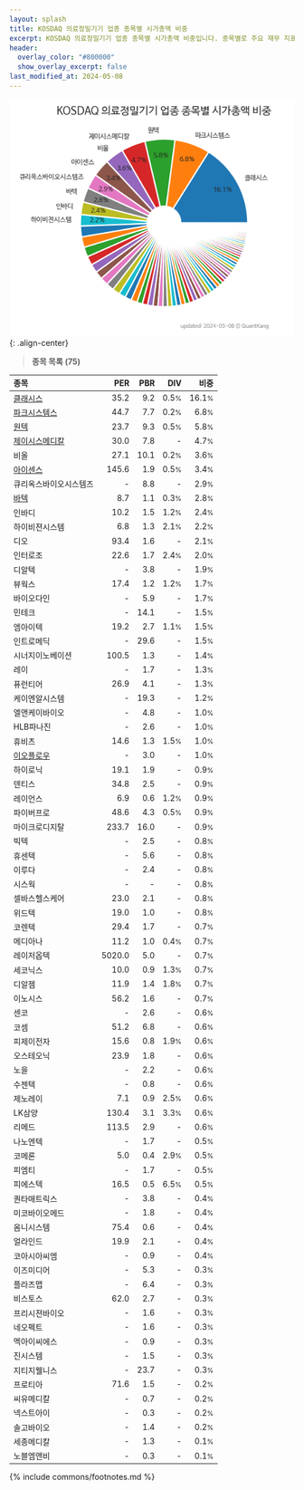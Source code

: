 ```yaml
---
layout: splash
title: KOSDAQ 의료정밀기기 업종 종목별 시가총액 비중
excerpt: KOSDAQ 의료정밀기기 업종 종목별 시가총액 비중입니다. 종목별로 주요 재무 지표를 함께 표시합니다.
header:
  overlay_color: "#800000"
  show_overlay_excerpt: false
last_modified_at: 2024-05-08
---
```



![KOSDAQ 의료정밀기기 업종 종목별 시가총액 비중](/stats/sector/images/kosdaq_업종_의료정밀기기_종목.png){: .align-center}


> **종목 목록 (75)**<a id="list"></a>

| **종목** | **PER** | **PBR** | **DIV** | **비중** |
| :------- | ------: | ------: | ------: | -------: |
| [클래시스](/214150/) | 35.2 | 9.2 | 0.5<small>%</small> | 16.1<small>%</small> |
| [파크시스템스](/140860/) | 44.7 | 7.7 | 0.2<small>%</small> | 6.8<small>%</small> |
| [원텍](/336570/) | 23.7 | 9.3 | 0.5<small>%</small> | 5.8<small>%</small> |
| [제이시스메디칼](/287410/) | 30.0 | 7.8 | - | 4.7<small>%</small> |
| 비올 | 27.1 | 10.1 | 0.2<small>%</small> | 3.6<small>%</small> |
| [아이센스](/099190/) | 145.6 | 1.9 | 0.5<small>%</small> | 3.4<small>%</small> |
| 큐리옥스바이오시스템즈 | - | 8.8 | - | 2.9<small>%</small> |
| [바텍](/043150/) | 8.7 | 1.1 | 0.3<small>%</small> | 2.8<small>%</small> |
| 인바디 | 10.2 | 1.5 | 1.2<small>%</small> | 2.4<small>%</small> |
| 하이비젼시스템 | 6.8 | 1.3 | 2.1<small>%</small> | 2.2<small>%</small> |
| 디오 | 93.4 | 1.6 | - | 2.1<small>%</small> |
| 인터로조 | 22.6 | 1.7 | 2.4<small>%</small> | 2.0<small>%</small> |
| 디알텍 | - | 3.8 | - | 1.9<small>%</small> |
| 뷰웍스 | 17.4 | 1.2 | 1.2<small>%</small> | 1.7<small>%</small> |
| 바이오다인 | - | 5.9 | - | 1.7<small>%</small> |
| 민테크 | - | 14.1 | - | 1.5<small>%</small> |
| 엠아이텍 | 19.2 | 2.7 | 1.1<small>%</small> | 1.5<small>%</small> |
| 인트로메딕 | - | 29.6 | - | 1.5<small>%</small> |
| 시너지이노베이션 | 100.5 | 1.3 | - | 1.4<small>%</small> |
| 레이 | - | 1.7 | - | 1.3<small>%</small> |
| 퓨런티어 | 26.9 | 4.1 | - | 1.3<small>%</small> |
| 케이엔알시스템 | - | 19.3 | - | 1.2<small>%</small> |
| 엘앤케이바이오 | - | 4.8 | - | 1.0<small>%</small> |
| HLB파나진 | - | 2.6 | - | 1.0<small>%</small> |
| 휴비츠 | 14.6 | 1.3 | 1.5<small>%</small> | 1.0<small>%</small> |
| [이오플로우](/294090/) | - | 3.0 | - | 1.0<small>%</small> |
| 하이로닉 | 19.1 | 1.9 | - | 0.9<small>%</small> |
| 덴티스 | 34.8 | 2.5 | - | 0.9<small>%</small> |
| 레이언스 | 6.9 | 0.6 | 1.2<small>%</small> | 0.9<small>%</small> |
| 파이버프로 | 48.6 | 4.3 | 0.5<small>%</small> | 0.9<small>%</small> |
| 마이크로디지탈 | 233.7 | 16.0 | - | 0.9<small>%</small> |
| 빅텍 | - | 2.5 | - | 0.8<small>%</small> |
| 휴센텍 | - | 5.6 | - | 0.8<small>%</small> |
| 이루다 | - | 2.4 | - | 0.8<small>%</small> |
| 시스웍 | - | - | - | 0.8<small>%</small> |
| 셀바스헬스케어 | 23.0 | 2.1 | - | 0.8<small>%</small> |
| 위드텍 | 19.0 | 1.0 | - | 0.8<small>%</small> |
| 코렌텍 | 29.4 | 1.7 | - | 0.7<small>%</small> |
| 메디아나 | 11.2 | 1.0 | 0.4<small>%</small> | 0.7<small>%</small> |
| 레이저옵텍 | 5020.0 | 5.0 | - | 0.7<small>%</small> |
| 세코닉스 | 10.0 | 0.9 | 1.3<small>%</small> | 0.7<small>%</small> |
| 디알젬 | 11.9 | 1.4 | 1.8<small>%</small> | 0.7<small>%</small> |
| 이노시스 | 56.2 | 1.6 | - | 0.7<small>%</small> |
| 센코 | - | 2.6 | - | 0.6<small>%</small> |
| 코셈 | 51.2 | 6.8 | - | 0.6<small>%</small> |
| 피제이전자 | 15.6 | 0.8 | 1.9<small>%</small> | 0.6<small>%</small> |
| 오스테오닉 | 23.9 | 1.8 | - | 0.6<small>%</small> |
| 노을 | - | 2.2 | - | 0.6<small>%</small> |
| 수젠텍 | - | 0.8 | - | 0.6<small>%</small> |
| 제노레이 | 7.1 | 0.9 | 2.5<small>%</small> | 0.6<small>%</small> |
| LK삼양 | 130.4 | 3.1 | 3.3<small>%</small> | 0.6<small>%</small> |
| 리메드 | 113.5 | 2.9 | - | 0.6<small>%</small> |
| 나노엔텍 | - | 1.7 | - | 0.5<small>%</small> |
| 코메론 | 5.0 | 0.4 | 2.9<small>%</small> | 0.5<small>%</small> |
| 피엠티 | - | 1.7 | - | 0.5<small>%</small> |
| 피에스텍 | 16.5 | 0.5 | 6.5<small>%</small> | 0.5<small>%</small> |
| 퀀타매트릭스 | - | 3.8 | - | 0.4<small>%</small> |
| 미코바이오메드 | - | 1.8 | - | 0.4<small>%</small> |
| 옴니시스템 | 75.4 | 0.6 | - | 0.4<small>%</small> |
| 얼라인드 | 19.9 | 2.1 | - | 0.4<small>%</small> |
| 코아시아씨엠 | - | 0.9 | - | 0.4<small>%</small> |
| 이즈미디어 | - | 5.3 | - | 0.3<small>%</small> |
| 플라즈맵 | - | 6.4 | - | 0.3<small>%</small> |
| 비스토스 | 62.0 | 2.7 | - | 0.3<small>%</small> |
| 프리시젼바이오 | - | 1.6 | - | 0.3<small>%</small> |
| 네오펙트 | - | 1.6 | - | 0.3<small>%</small> |
| 멕아이씨에스 | - | 0.9 | - | 0.3<small>%</small> |
| 진시스템 | - | 1.5 | - | 0.3<small>%</small> |
| 지티지웰니스 | - | 23.7 | - | 0.3<small>%</small> |
| 프로티아 | 71.6 | 1.5 | - | 0.2<small>%</small> |
| 씨유메디칼 | - | 0.7 | - | 0.2<small>%</small> |
| 넥스트아이 | - | 0.3 | - | 0.2<small>%</small> |
| 솔고바이오 | - | 1.4 | - | 0.2<small>%</small> |
| 세종메디칼 | - | 1.3 | - | 0.1<small>%</small> |
| 노블엠앤비 | - | 0.3 | - | 0.1<small>%</small> |

{% include commons/footnotes.md %}